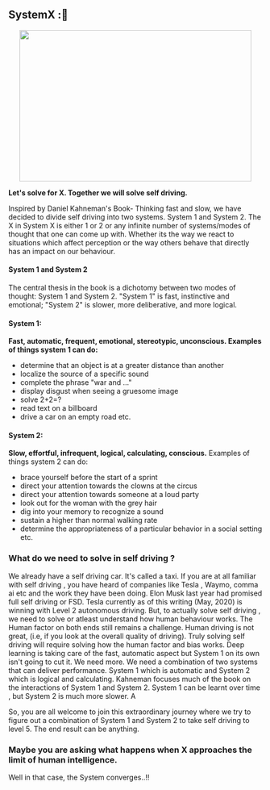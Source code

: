 ##  SystemX ::wrench:

<!-- Alignment options!!!!! -->
<p align="center">
  <img width="460" height="300" src="https://github.com/SystemX-ai/SystemX/blob/master/images/logo.png">
</p>


**Let's solve for X. Together we will solve self driving.**

Inspired by Daniel Kahneman's Book- Thinking fast and slow, we have decided to divide self driving into two systems. System 1 and System 2. 
The X in System X is either 1 or 2 or any infinite number of systems/modes of thought that one can come up with. Whether its the way we react to situations which affect perception or the way others behave that directly has an impact on our 
behaviour. 

#### System 1 and System 2

The central thesis in the book is a dichotomy between two modes of thought: System 1 and System 2.
"System 1" is fast, instinctive and emotional; "System 2" is slower, more deliberative, and more logical.

#### System 1:
**Fast, automatic, frequent, emotional, stereotypic, unconscious. Examples of things system 1 can do:**
- determine that an object is at a greater distance than another
- localize the source of a specific sound
- complete the phrase "war and ..."
- display disgust when seeing a gruesome image
- solve 2+2=?
- read text on a billboard
- drive a car on an empty road etc.

#### System 2:
**Slow, effortful, infrequent, logical, calculating, conscious.**
Examples of things system 2 can do:
- brace yourself before the start of a sprint
- direct your attention towards the clowns at the circus
- direct your attention towards someone at a loud party
- look out for the woman with the grey hair
- dig into your memory to recognize a sound
- sustain a higher than normal walking rate
- determine the appropriateness of a particular behavior in a social setting etc.

### What do we need to solve in self driving ?

We already have a self driving car. It's called a taxi. If you are at all familiar with self driving , you have heard of companies like Tesla , Waymo, comma ai  etc and the work they have been doing. Elon Musk last year had promised full self driving or FSD. Tesla currently as of this writing (May, 2020) is winning  with Level 2 autonomous driving. But, to actually solve self driving  , we need to solve or atleast understand how human behaviour works. The Human factor on both ends still remains a challenge. 
Human driving is not great, (i.e, if you look at the overall quality of driving). Truly solving self driving will require solving how the human factor and bias works. Deep learning is taking care of the fast, automatic aspect but System 1 on its own isn't going to cut it. We need more. We need a combination of two systems
that can deliver performance. System 1 which is automatic and System 2 which is logical and calculating. Kahneman focuses much of the book on the
interactions of System 1 and System 2. System 1 can be learnt over time , but System 2 is much more slower. A  

So, you are all welcome to join this extraordinary journey where we try to figure out a combination of System 1 and System 2 to take self driving to level 5. The end result can be anything.


### Maybe you are asking what happens when X approaches the limit of human intelligence. 

Well in that case, the System converges..!!

